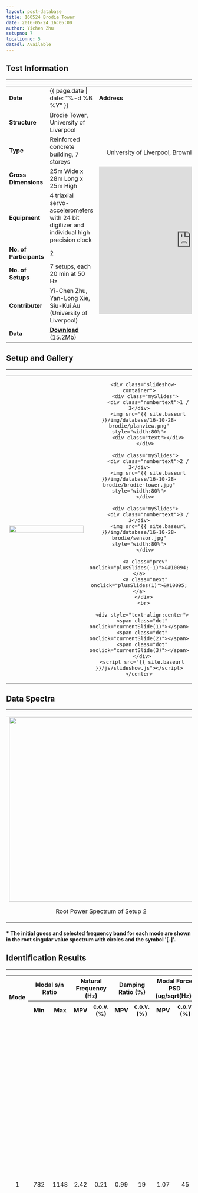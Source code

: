 ```yaml
---
layout: post-database
title: 160524 Brodie Tower
date: 2016-05-24 16:05:00
author: Yichen Zhu
setupno: 7
locationno: 5
datadl: Available
---
```


## Test Information
---


<table id="myTable2">
  <tr>
    <td class="header" style="width:15%"><b>Date</b></td>
    <td style="width:35%">{{ page.date | date: "%-d %B %Y" }}</td>
    <td class="header" style="width:50%"><b>Address</b></td>
  </tr>
  <tr>
    <td class="header"><b>Structure</b></td>
    <td>Brodie Tower, University of Liverpool</td>
    <td rowspan="8">
    <center>
    <p style="font-size: 16px; padding: 12px">University of Liverpool, Brownlow Street, Liverpool, L69 3GQ</p>
    <iframe src="https://www.google.com/maps/embed?pb=!1m14!1m8!1m3!1d1189.2414356949819!2d-2.967125279272631!3d53.4061899038967!3m2!1i1024!2i768!4f13.1!3m3!1m2!1s0x0%3A0x142bb768f021cfd9!2sBrodie+Tower!5e0!3m2!1sen!2suk!4v1477754248132" width="500" height="400" frameborder="0" style="border:0" allowfullscreen>
    </iframe>
    </center>
    </td>
  </tr>
  <tr>
    <td class="header"><b>Type</b></td>
    <td>Reinforced concrete building, 7 storeys</td>
  </tr>
  <tr>
    <td class="header"><b>Gross Dimensions</b></td>
    <td>25m Wide x 28m Long x 25m High</td>
  </tr>
  <tr>
    <td class="header"><b>Equipment</b></td>
    <td>4 triaxial servo-accelerometers with 24 bit digitizer and individual high precision clock</td>
  </tr>
  <tr>
    <td class="header"><b>No. of Participants</b></td>
    <td>2</td>
  </tr>
  <tr>
    <td class="header"><b>No. of Setups</b></td>
    <td>7 setups, each 20 min at 50 Hz</td>
  </tr>
  <tr>
    <td class="header"><b>Contributer</b></td>
    <td>Yi-Chen Zhu, Yan-Long Xie, Siu-Kui Au (University of Liverpool)</td>
  </tr>
  <tr>
  <td class="header"><b>Data</b></td>
  <td>
    <a href="http://gofile.me/3sin6/wqWI4T0cI"><b>Download</b></a> (15.2Mb)
  </td>
  </tr>
</table>

## Setup and Gallery
---
<table id="myTable2">
 <tr>
  <td style="width:50%">
    <center>
     <img src="{{ site.baseurl }}/img/database/16-10-28-brodie/synsetup.gif" style="width: 100%;" >
    </center>
  </td>
  <td style="width:50%">
    <center>

       <div class="slideshow-container">
        <div class="mySlides">
          <div class="numbertext">1 / 3</div>
          <img src="{{ site.baseurl }}/img/database/16-10-28-brodie/planview.png" style="width:80%">
          <div class="text"></div>
        </div>

        <div class="mySlides">
          <div class="numbertext">2 / 3</div>
          <img src="{{ site.baseurl }}/img/database/16-10-28-brodie/brodie-tower.jpg" style="width:80%">
        </div>

        <div class="mySlides">
          <div class="numbertext">3 / 3</div>
          <img src="{{ site.baseurl }}/img/database/16-10-28-brodie/sensor.jpg" style="width:80%">
        </div>

        <a class="prev" onclick="plusSlides(-1)">&#10094;</a>
        <a class="next" onclick="plusSlides(1)">&#10095;</a>
       </div>
       <br>

      <div style="text-align:center">
      <span class="dot" onclick="currentSlide(1)"></span>
      <span class="dot" onclick="currentSlide(2)"></span>
      <span class="dot" onclick="currentSlide(3)"></span>
      </div>
      <script src="{{ site.baseurl }}/js/slideshow.js"></script>
    </center>
  </td>
 </tr>
</table>



## Data Spectra
--------------------
<table id="myTable2">
 <tr>
  <td>
   <center>
    <img src="{{ site.baseurl }}/img/database/16-10-28-brodie/psd.png" style="width: 500px;" >
    <p>Root Power Spectrum of Setup 2</p>
    </center>
  </td>
  <td>
   <center>
    <img src="{{ site.baseurl }}/img/database/16-10-28-brodie/svd.png" style="width: 500px;" >
    <p>Root Singular Value Spectrum of Setup 2</p>
    </center>
  </td>
 </tr>
</table>

#### * The initial guess and selected frequency band for each mode are shown in the root singular value spectrum with circles and the symbol '[-]'.

## Identification Results
-----------

<table id="myTable">
  <tr class="header">
    <th style="width:10%;" rowspan="2"><center>Mode</center></th>
    <th style="width:10%;" colspan="2"><center>Modal s/n Ratio</center></th>
    <th style="width:20%;" colspan="2"><center>Natural Frequency (Hz)</center></th>
    <th style="width:20%;" colspan="2"><center>Damping Ratio (%)</center></th>
    <th style="width:20%;" colspan="2"><center>Modal Force PSD (ug/sqrt(Hz))</center></th>
    <th style="width:10%;" rowspan="2"><center>Track</center></th>
    <th style="width:10%;" rowspan="2"><center>Mode Shape</center></th>
  </tr>
  <tr class="header">
    <th style="width:10%;" ><center>Min</center></th>
    <th style="width:10%;" ><center>Max</center></th>
    <th style="width:10%;" ><center>MPV</center></th>
    <th style="width:10%;" ><center>c.o.v.(%)</center></th>
    <th style="width:10%;" ><center>MPV</center></th>
    <th style="width:10%;" ><center>c.o.v.(%)</center></th>
    <th style="width:10%;" ><center>MPV</center></th>
    <th style="width:10%;" ><center>c.o.v.(%)</center></th>
  </tr>

  <tr>
   <td><center> 1 </center></td>
   <td><center> 782 </center></td>
   <td><center> 1148 </center></td>
   <td><center> 2.42 </center></td>
   <td><center> 0.21 </center></td>
   <td><center> 0.99 </center></td>
   <td><center> 19 </center></td>
   <td><center> 1.07 </center></td>
   <td><center> 45 </center></td>
   <td><center><a href="#openModal1-1">View</a></center>
    <div id="openModal1-1" class="modalDialog">
  	<div>
  		<a href="#close" title="Close" class="close">X</a>
      <center>
      <img src="{{ site.baseurl }}/img/database/16-10-28-brodie/trackmode1.png" style="width: 800px;" >
      <p><i>Track Information Mode 1</i></p>
      </center>
  	</div>
   </div>
   </td>
   <td><center><a href="#openModal1-2">View</a></center>
    <div id="openModal1-2" class="modalDialog">
  	<div>
  		<a href="#close" title="Close" class="close">X</a>
      <center>
      <img src="{{ site.baseurl }}/img/database/16-10-28-brodie/idmode1.avi.gif" style="width: 800px;" >
      <p><i>Identification Results Mode 1</i></p>
      </center>
  	</div>
    </div>
   </td>
  </tr>
  <tr>
   <td><center> 2 </center></td>
   <td><center> 678 </center></td>
   <td><center> 1656 </center></td>
   <td><center> 2.71 </center></td>
   <td><center> 0.26 </center></td>
   <td><center> 0.96 </center></td>
   <td><center> 22 </center></td>
   <td><center> 1.09 </center></td>
   <td><center> 35 </center></td>
   <td><center><a href="#openModal2-1">View</a></center>
    <div id="openModal2-1" class="modalDialog">
  	<div>
  		<a href="#close" title="Close" class="close">X</a>
      <center>
      <img src="{{ site.baseurl }}/img/database/16-10-28-brodie/trackmode2.png" style="width: 800px;" >
      <p><i>Track Information Mode 2</i></p>
      </center>
  	</div>
   </div>
   </td>
   <td><center><a href="#openModal2-2">View</a></center>
    <div id="openModal2-2" class="modalDialog">
  	<div>
  		<a href="#close" title="Close" class="close">X</a>
      <center>
      <img src="{{ site.baseurl }}/img/database/16-10-28-brodie/idmode2.avi.gif" style="width: 800px;" >
      <p><i>Identification Results Mode 2</i></p>
      </center>
  	</div>
    </div>
   </td>
  </tr>
  <tr>
   <td><center> 3 </center></td>
   <td><center> 1744 </center></td>
   <td><center> 5281 </center></td>
   <td><center> 3.75 </center></td>
   <td><center> 0.25 </center></td>
   <td><center> 0.82 </center></td>
   <td><center> 11 </center></td>
   <td><center> 0.99 </center></td>
   <td><center> 56 </center></td>
   <td><center><a href="#openModal3-1">View</a></center>
    <div id="openModal3-1" class="modalDialog">
  	<div>
  		<a href="#close" title="Close" class="close">X</a>
      <center>
      <img src="{{ site.baseurl }}/img/database/16-10-28-brodie/trackmode3.png" style="width: 800px;" >
      <p><i>Track Information Mode 3</i></p>
      </center>
  	</div>
   </div>
   </td>
   <td><center><a href="#openModal3-2">View</a></center>
    <div id="openModal3-2" class="modalDialog">
  	<div>
  		<a href="#close" title="Close" class="close">X</a>
      <center>
      <img src="{{ site.baseurl }}/img/database/16-10-28-brodie/idmode3.avi.gif" style="width: 800px;" >
      <p><i>Identification Results Mode 3</i></p>
      </center>
  	</div>
    </div>
   </td>
  </tr>
  <tr>
   <td><center> 4 </center></td>
   <td><center> 26 </center></td>
   <td><center> 62 </center></td>
   <td><center> 7.40 </center></td>
   <td><center> 0.28 </center></td>
   <td><center> 2.64 </center></td>
   <td><center> 18 </center></td>
   <td><center> 0.56 </center></td>
   <td><center> 18 </center></td>
   <td><center><a href="#openModal4-1">View</a></center>
    <div id="openModal4-1" class="modalDialog">
  	<div>
  		<a href="#close" title="Close" class="close">X</a>
      <center>
      <img src="{{ site.baseurl }}/img/database/16-10-28-brodie/trackmode4.png" style="width: 800px;" >
      <p><i>Track Information Mode 4</i></p>
      </center>
  	</div>
   </div>
   </td>
   <td><center><a href="#openModal4-2">View</a></center>
    <div id="openModal4-2" class="modalDialog">
  	<div>
  		<a href="#close" title="Close" class="close">X</a>
      <center>
      <img src="{{ site.baseurl }}/img/database/16-10-28-brodie/idmode4.avi.gif" style="width: 800px;" >
      <p><i>Identification Results Mode 4</i></p>
      </center>
  	</div>
    </div>
   </td>
  </tr>
  <tr>
   <td><center> 5 </center></td>
   <td><center> 58 </center></td>
   <td><center> 157 </center></td>
   <td><center> 8.00 </center></td>
   <td><center> 0.38 </center></td>
   <td><center> 2.55 </center></td>
   <td><center> 12 </center></td>
   <td><center> 0.86 </center></td>
   <td><center> 30 </center></td>
   <td><center><a href="#openModal5-1">View</a></center>
    <div id="openModal5-1" class="modalDialog">
  	<div>
  		<a href="#close" title="Close" class="close">X</a>
      <center>
      <img src="{{ site.baseurl }}/img/database/16-10-28-brodie/trackmode5.png" style="width: 800px;" >
      <p><i>Track Information Mode 5</i></p>
      </center>
  	</div>
   </div>
   </td>
   <td><center><a href="#openModal5-2">View</a></center>
    <div id="openModal5-2" class="modalDialog">
  	<div>
  		<a href="#close" title="Close" class="close">X</a>
      <center>
      <img src="{{ site.baseurl }}/img/database/16-10-28-brodie/idmode5.avi.gif" style="width: 800px;" >
      <p><i>Identification Results Mode 5</i></p>
      </center>
  	</div>
    </div>
   </td>
  </tr>
  <tr>
   <td><center> 6 </center></td>
   <td><center> 49 </center></td>
   <td><center> 288 </center></td>
   <td><center> 9.46 </center></td>
   <td><center> 0.25 </center></td>
   <td><center> 1.93 </center></td>
   <td><center> 16 </center></td>
   <td><center> 0.87 </center></td>
   <td><center> 23 </center></td>
   <td><center><a href="#openModal6-1">View</a></center>
    <div id="openModal6-1" class="modalDialog">
  	<div>
  		<a href="#close" title="Close" class="close">X</a>
      <center>
      <img src="{{ site.baseurl }}/img/database/16-10-28-brodie/trackmode6.png" style="width: 800px;" >
      <p><i>Track Information Mode 6</i></p>
      </center>
  	</div>
   </div>
   </td>
   <td><center><a href="#openModal6-2">View</a></center>
    <div id="openModal6-2" class="modalDialog">
  	<div>
  		<a href="#close" title="Close" class="close">X</a>
      <center>
      <img src="{{ site.baseurl }}/img/database/16-10-28-brodie/idmode6.avi.gif" style="width: 800px;" >
      <p><i>Identification Results Mode 6</i></p>
      </center>
  	</div>
    </div>
   </td>
  </tr>
</table>

<table id="myTable2">
 <tr>
  <td>
   <center>
    <img src="{{ site.baseurl }}/img/database/16-10-28-brodie/synidresults.gif" style="width: 800px;" >
   </center>
  </td>
 </tr>
</table>

## Uncertainty Law
----

<table id="myTable2">
 <tr>
  <td style="width:100%">
    <center>
    <div class="slideshow-container">
     <div class="mySlides2" >
       <div class="numbertext">1 / 7</div>
       <img src="{{ site.baseurl }}/img/database/16-10-28-brodie/setup1.png" style="width:80%">
       <div class="text"></div>
     </div>

     <div class="mySlides2">
       <div class="numbertext">2 / 7</div>
       <img src="{{ site.baseurl }}/img/database/16-10-28-brodie/setup2.png" style="width:80%">
     </div>

     <div class="mySlides2">
       <div class="numbertext">3 / 7</div>
       <img src="{{ site.baseurl }}/img/database/16-10-28-brodie/setup3.png" style="width:80%">
     </div>

     <div class="mySlides2">
       <div class="numbertext">4 / 7</div>
       <img src="{{ site.baseurl }}/img/database/16-10-28-brodie/setup4.png" style="width:80%">
     </div>

     <div class="mySlides2">
       <div class="numbertext">5 / 7</div>
       <img src="{{ site.baseurl }}/img/database/16-10-28-brodie/setup5.png" style="width:80%">
     </div>

     <div class="mySlides2">
       <div class="numbertext">6 / 7</div>
       <img src="{{ site.baseurl }}/img/database/16-10-28-brodie/setup6.png" style="width:80%">
     </div>

     <div class="mySlides2">
       <div class="numbertext">7 / 7</div>
       <img src="{{ site.baseurl }}/img/database/16-10-28-brodie/setup7.png" style="width:80%">
     </div>
     <a class="prev" onclick="plusSlides2(-1)">&#10094;</a>
     <a class="next" onclick="plusSlides2(1)">&#10095;</a>
    </div>
    <br>

   <div style="text-align:center">
   <span class="dot2" onclick="currentSlide2(1)"></span>
   <span class="dot2" onclick="currentSlide2(2)"></span>
   <span class="dot2" onclick="currentSlide2(3)"></span>
   <span class="dot2" onclick="currentSlide2(4)"></span>
   <span class="dot2" onclick="currentSlide2(5)"></span>
   <span class="dot2" onclick="currentSlide2(6)"></span>
   <span class="dot2" onclick="currentSlide2(7)"></span>
   </div>
   </center>
   <script src="{{ site.baseurl }}/js/slideshow2.js"></script>
  </td>
 </tr>
 <tr>
  <td style="width:100%">
    <center>
    <div class="slideshow-container">
     <div class="mySlides3" >
       <div class="numbertext">1 / 6</div>
       <img src="{{ site.baseurl }}/img/database/16-10-28-brodie/mode1.png" style="width:80%">
       <div class="text"></div>
     </div>

     <div class="mySlides3">
       <div class="numbertext">2 / 6</div>
       <img src="{{ site.baseurl }}/img/database/16-10-28-brodie/mode2.png" style="width:80%">
     </div>

     <div class="mySlides3">
       <div class="numbertext">3 / 6</div>
       <img src="{{ site.baseurl }}/img/database/16-10-28-brodie/mode3.png" style="width:80%">
     </div>

     <div class="mySlides3">
       <div class="numbertext">4 / 6</div>
       <img src="{{ site.baseurl }}/img/database/16-10-28-brodie/mode4.png" style="width:80%">
     </div>

     <div class="mySlides3">
       <div class="numbertext">5 / 6</div>
       <img src="{{ site.baseurl }}/img/database/16-10-28-brodie/mode5.png" style="width:80%">
     </div>

     <div class="mySlides3">
       <div class="numbertext">6 / 6</div>
       <img src="{{ site.baseurl }}/img/database/16-10-28-brodie/mode6.png" style="width:80%">
     </div>

     <a class="prev" onclick="plusSlides3(-1)">&#10094;</a>
     <a class="next" onclick="plusSlides3(1)">&#10095;</a>
    </div>
    <br>

   <div style="text-align:center">
   <span class="dot3" onclick="currentSlide3(1)"></span>
   <span class="dot3" onclick="currentSlide3(2)"></span>
   <span class="dot3" onclick="currentSlide3(3)"></span>
   <span class="dot3" onclick="currentSlide3(4)"></span>
   <span class="dot3" onclick="currentSlide3(5)"></span>
   <span class="dot3" onclick="currentSlide3(6)"></span>
   </div>
   </center>
   <script src="{{ site.baseurl }}/js/slideshow3.js"></script>
  </td>
 </tr>
</table>
